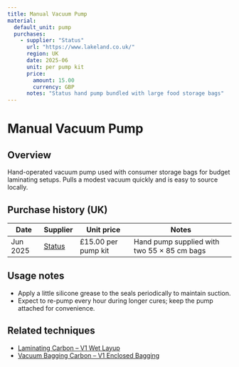 ```yaml
---
title: Manual Vacuum Pump
material:
  default_unit: pump
  purchases:
    - supplier: "Status"
      url: "https://www.lakeland.co.uk/"
      region: UK
      date: 2025-06
      unit: per pump kit
      price:
        amount: 15.00
        currency: GBP
      notes: "Status hand pump bundled with large food storage bags"
---
```

# Manual Vacuum Pump

## Overview
Hand-operated vacuum pump used with consumer storage bags for budget laminating setups. Pulls a modest vacuum quickly
and is easy to source locally.

## Purchase history (UK)
| Date | Supplier | Unit price | Notes |
| --- | --- | --- | --- |
| Jun 2025 | [Status](https://www.lakeland.co.uk/) | £15.00 per pump kit | Hand pump supplied with two 55 × 85 cm bags |

## Usage notes
- Apply a little silicone grease to the seals periodically to maintain suction.
- Expect to re-pump every hour during longer cures; keep the pump attached for convenience.

## Related techniques
- [Laminating Carbon – V1 Wet Layup](../techniques/laminating-carbon/v1/wet-layup.md)
- [Vacuum Bagging Carbon – V1 Enclosed Bagging](../techniques/vacuum-bagging-carbon/v1/enclosed-bagging.md)
